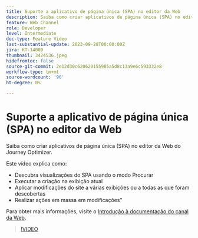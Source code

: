 ```yaml
---
title: Suporte a aplicativo de página única (SPA) no editor da Web
description: Saiba como criar aplicativos de página única (SPA) no editor da Web do Journey Optimizer.
feature: Web Channel
role: Developer
level: Intermediate
doc-type: Feature Video
last-substantial-update: 2023-09-28T00:00:00Z
jira: KT-14009
thumbnail: 3424536.jpeg
hidefromtoc: false
source-git-commit: 2e12d30c620620155985a5d8c13a9e6c593332e8
workflow-type: tm+mt
source-wordcount: '96'
ht-degree: 0%

---
```



# Suporte a aplicativo de página única (SPA) no editor da Web

Saiba como criar aplicativos de página única (SPA) no editor da Web do Journey Optimizer.

Este vídeo explica como:

* Descubra visualizações do SPA usando o modo Procurar
* Executar a criação na exibição atual
* Aplicar modificações do site a várias exibições ou a todas as que foram descobertas
* Realizar ações em massa em modificações&quot;

Para obter mais informações, visite o [Introdução à documentação do canal da Web](https://experienceleague.adobe.com/docs/journey-optimizer/using/web/get-started-web.html).

>[!VIDEO](https://video.tv.adobe.com/v/3424536/?learn=on)
